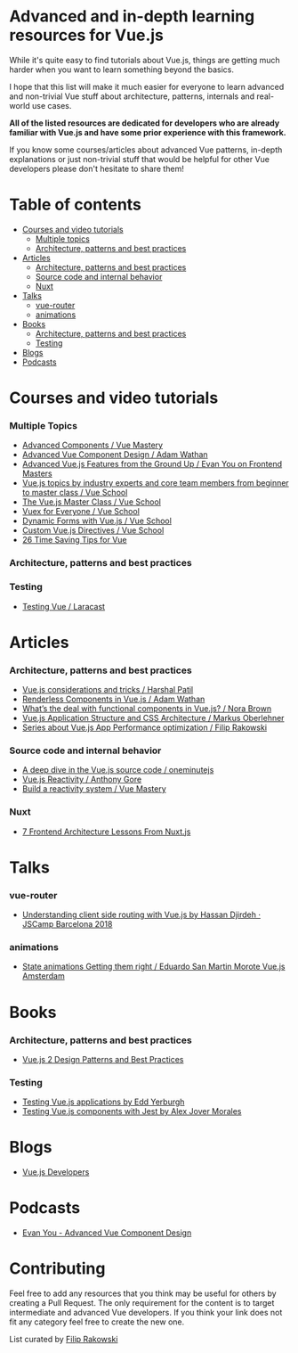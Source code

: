 # Advanced and in-depth learning resources for Vue.js

While it's quite easy to find tutorials about Vue.js, things are getting much harder when you want to learn something beyond the basics.

I hope that this list will make it much easier for everyone to learn advanced and non-trivial Vue stuff about architecture, patterns, internals and real-world use cases. 

**All of the listed resources are dedicated for developers who are already familiar with Vue.js and have some prior experience with this framework.**

If you know some courses/articles about advanced Vue patterns, in-depth explanations or just non-trivial stuff that would be helpful for other Vue developers please don't hesitate to share them!


# Table of contents

- <a href="#courses-and-video-tutorials">Courses and video tutorials</a>
  - <a href="#multiple-topics">Multiple topics</a>
  - <a href="#architecture-patterns-and-best-practices">Architecture, patterns and best practices</a>
- <a href="#articles">Articles</a>
  - <a href="#architeture-patterns-and-best-practices-1">Architecture, patterns and best practices</a>
  - <a href="#source-code-and-internal-behavior">Source code and internal behavior</a>
  - <a href="#nuxt">Nuxt</a>
- <a href="#talks">Talks</a>
  - <a href="#vue-router">vue-router</a>
  - <a href="#animations">animations</a>
- <a href="#books">Books</a>
  - <a href="#architecture-patterns-and-best-practices-2">Architecture, patterns and best practices</a>
  - <a href="#testing">Testing</a>
- <a href="#blogs">Blogs</a>
- <a href="#podcasts">Podcasts</a>


# Courses and video tutorials

### Multiple Topics
- [Advanced Components / Vue Mastery](https://www.vuemastery.com/courses/advanced-components/the-introduction/)
- [Advanced Vue Component Design / Adam Wathan](https://adamwathan.me/advanced-vue-component-design/)
- [Advanced Vue.js Features from the Ground Up
 / Evan You on Frontend Masters](https://frontendmasters.com/courses/advanced-vue/)
- [Vue.js topics by industry experts and core team members from beginner to master class
 / Vue School](https://vueschool.io/)
- [The Vue.js Master Class / Vue School](https://vueschool.io/courses/the-vuejs-master-class)
- [Vuex for Everyone / Vue School](https://vueschool.io/courses/vuex-for-everyone)
- [Dynamic Forms with Vue.js / Vue School](https://vueschool.io/courses/dynamic-forms-vuejs)
- [Custom Vue.js Directives / Vue School](https://vueschool.io/courses/custom-vuejs-directives)
- [26 Time Saving Tips for Vue](https://michaelnthiessen.com/26-time-saving-tips/)
### Architecture, patterns and best practices

### Testing
- [Testing Vue / Laracast](https://laracasts.com/series/testing-vue)

# Articles

### Architecture, patterns and best practices
- [Vue.js considerations and tricks / Harshal Patil](https://blog.webf.zone/vue-js-considerations-and-tricks-fa7e0e4bb7bb)
- [Renderless Components in Vue.js / Adam Wathan](https://adamwathan.me/renderless-components-in-vuejs/)
- [What’s the deal with functional components in Vue.js? / Nora Brown](https://itnext.io/whats-the-deal-with-functional-components-in-vue-js-513a31eb72b0)
- [Vue.js Application Structure and CSS Architecture / Markus Oberlehner](https://markus.oberlehner.net/blog/vue-application-structure-and-css-architecture/)
- [Series about Vue.js App Performance optimization / Filip Rakowski](https://itnext.io/vue-js-app-performance-optimization-part-1-introduction-to-performance-optimization-and-lazy-29e4ff101019)

### Source code and internal behavior
- [A deep dive in the Vue.js source code
 / oneminutejs](https://idk.dev/a-deep-dive-in-the-vue-js-source-code/)
- [Vue.js Reactivity / Anthony Gore](https://vuejsdevelopers.com/2017/03/05/vue-js-reactivity/)
- [Build a reactivity system / Vue Mastery](https://www.vuemastery.com/courses/advanced-components/build-a-reactivity-system/)

### Nuxt
- [7 Frontend Architecture Lessons From Nuxt.js](https://zendev.com/2018/09/17/frontend-architecture-lessons-from-nuxt-js.html)

# Talks

### vue-router
  - [Understanding client side routing with Vue.js by Hassan Djirdeh · JSCamp Barcelona 2018](https://www.youtube.com/watch?v=YFnimUl8Qjo) 
  
### animations
  - [State animations Getting them right / Eduardo San Martin Morote Vue.js Amsterdam](https://www.youtube.com/watch?v=5oDTJfPgxIM)
  
# Books

### Architecture, patterns and best practices
- [Vue.js 2 Design Patterns and Best Practices](https://www.packtpub.com/web-development/vuejs-design-patterns-and-best-practices)

### Testing
- [Testing Vue.js applications by Edd Yerburgh](https://www.manning.com/books/testing-vuejs-applications)
- [Testing Vue.js components with Jest by Alex Jover Morales](https://leanpub.com/testingvuejscomponentswithjest/c/SbJMawK5HgGz)

# Blogs
- [Vue.js Developers](https://vuejsdevelopers.com/)

# Podcasts
- [Evan You - Advanced Vue Component Design](http://www.fullstackradio.com/81)

# Contributing

Feel free to add any resources that you think may be useful for others by creating a Pull Request. The only requirement for the content is to target intermediate and advanced Vue developers. If you think your link does not fit any category feel free to create the new one. 

List curated by [Filip Rakowski](https://twitter.com/filrakowski)
